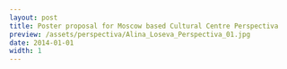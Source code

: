 ```yaml
---
layout: post
title: Poster proposal for Moscow based Cultural Centre Perspectiva
preview: /assets/perspectiva/Alina_Loseva_Perspectiva_01.jpg
date: 2014-01-01
width: 1
---
```

